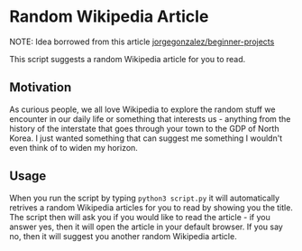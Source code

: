 # Random Wikipedia Article

NOTE: Idea borrowed from this article [jorgegonzalez/beginner-projects](https://github.com/jorgegonzalez/beginner-projects#movie-of-the-day)

This script suggests a random Wikipedia article for you to read.

## Motivation
As curious people, we all love Wikipedia to explore the random stuff we encounter in our daily life or something that interests us - anything from the history of the interstate that goes through your town to the GDP of North Korea. I just wanted something that can suggest me something I wouldn't even think of to widen my horizon. 

## Usage
When you run the script by typing ``python3 script.py`` it will automatically retrives a random Wikipedia articles for you to read by showing you the title. The script then will ask you if you would like to read the article - if you answer yes, then it will open the article in your default browser. If you say no, then it will suggest you another random Wikipedia article. 

